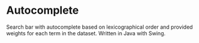 # Autocomplete
Search bar with autocomplete based on lexicographical order and provided weights for each term in the dataset. Written in Java with Swing.
